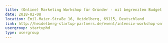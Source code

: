 ```yaml
---
title: (Online) Marketing Workshop für Gründer - mit begrenztem Budget und messbaren Maßnahmen zu ersten Erfolgen
date: 2018-02-08
location: Emil-Maier-Straße 16, Heidelberg, 69115, Deutschland
link: http://heidelberg-startup-partners.de/event/intensiv-workshop-online-marketing-fuer-gruender-mit-messbaren-massnahmen-zu-ersten-erfolgen/
usergroup: startuphd
type: usergroup
---
```

